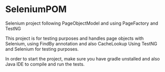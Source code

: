 # SeleniumPOM
Selenium project following PageObjectModel and using PageFactory and TestNG

This project is for testing purposes and handles page objects with Selenium, using FindBy annotation and also CacheLookup
Using TestNG and Selenium for testing purposes. 

In order to start the project, make sure you have gradle unstalled and also Java IDE to compile and run the tests.
